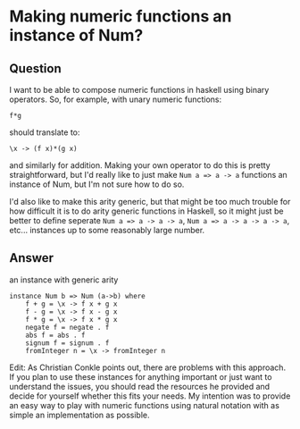 
# Making numeric functions an instance of Num?

## Question
        
I want to be able to compose numeric functions in haskell using binary operators. So, for example, with unary numeric functions:

    f*g
    

should translate to:

    \x -> (f x)*(g x)
    

and similarly for addition. Making your own operator to do this is pretty straightforward, but I'd really like to just make `Num a => a -> a` functions an instance of Num, but I'm not sure how to do so.

I'd also like to make this arity generic, but that might be too much trouble for how difficult it is to do arity generic functions in Haskell, so it might just be better to define seperate `Num a => a -> a -> a`, `Num a => a -> a -> a -> a`, etc... instances up to some reasonably large number.

## Answer
        
an instance with generic arity

    instance Num b => Num (a->b) where
        f + g = \x -> f x + g x
        f - g = \x -> f x - g x
        f * g = \x -> f x * g x
        negate f = negate . f
        abs f = abs . f
        signum f = signum . f
        fromInteger n = \x -> fromInteger n
    

Edit: As Christian Conkle points out, there are problems with this approach. If you plan to use these instances for anything important or just want to understand the issues, you should read the resources he provided and decide for yourself whether this fits your needs. My intention was to provide an easy way to play with numeric functions using natural notation with as simple an implementation as possible.
